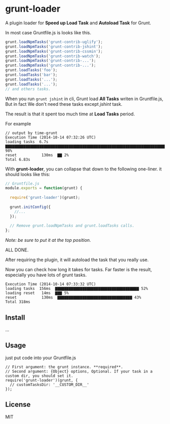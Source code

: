 # grunt-loader 

A plugin loader for **Speed up Load Task** and **Autoload Task** for Grunt. 

In most case Gruntfile.js is looks like this.

```javascript
grunt.loadNpmTasks('grunt-contrib-uglify');
grunt.loadNpmTasks('grunt-contrib-jshint');
grunt.loadNpmTasks('grunt-contrib-cssmin');
grunt.loadNpmTasks('grunt-contrib-watch');
grunt.loadNpmTasks('grunt-contrib-...');
grunt.loadNpmTasks('grunt-contrib-...');
grunt.loadTasks('foo');
grunt.loadTasks('bar');
grunt.loadTasks('...');
grunt.loadTasks('...');
// and others tasks.
```

When you run `grunt jshint` in cli, Grunt load **All Tasks** writen in Gruntfile.js, But in fact We don't need these tasks except *jshint* task.

The result is that it spent too much time at **Load Tasks** period.

For example

```
// output by time-grunt
Execution Time (2014-10-14 07:32:26 UTC)
loading tasks  6.7s  ▇▇▇▇▇▇▇▇▇▇▇▇▇▇▇▇▇▇▇▇▇▇▇▇▇▇▇▇▇▇▇▇▇▇▇▇▇▇▇▇▇▇▇▇▇▇▇▇▇▇▇▇▇▇▇▇▇▇▇▇▇▇▇▇▇▇▇▇▇▇▇▇▇▇▇▇▇▇▇▇▇▇▇▇▇▇▇▇▇▇▇▇▇ 98%
reset           130ms  ▇▇ 2%
Total 6.83s
```

With **grunt-loader**, you can collapse that down to the following one-liner. it should looks like this:

```javascript
// Gruntfile.js
module.exports = function(grunt) {
    
  require('grunt-loader')(grunt);
  
  grunt.initConfig({
    //...
  });
  
  // Remove grunt.loadNpmTasks and grunt.loadTasks calls.
};
```
*Note: be sure to put it at the top position.*

ALL DONE. 

After requiring the plugin, it will autoload the task that you really use.

Now you can check how long it takes for tasks. Far faster is the result, especially you have lots of grunt tasks.

```
Execution Time (2014-10-14 07:33:32 UTC)
loading tasks  156ms  ▇▇▇▇▇▇▇▇▇▇▇▇▇▇▇▇▇▇▇▇▇▇▇▇▇▇▇▇▇▇▇▇▇▇▇▇▇ 52%
loading reset   14ms  ▇▇▇ 5%
reset           130ms  ▇▇▇▇▇▇▇▇▇▇▇▇▇▇▇▇▇▇▇▇▇▇▇▇▇▇▇▇▇▇▇▇▇ 43%
Total 318ms
```



## Install

...

## Usage 

just put code into your Gruntfile.js

```
// First argument: the grunt instance. **required**.
// Second argument: {Object} options, Optional. If your task in a custom dir, you should set it.
require('grunt-loader')(grunt, {
  // customTasksDir: '__CUSTOM_DIR__'
});
```


## License

MIT
